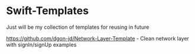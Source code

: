 # Swift-Templates
Just will be my collection of templates for reusing in future

https://github.com/dgon-jd/Network-Layer-Template - Clean network layer with signIn/signUp examples

